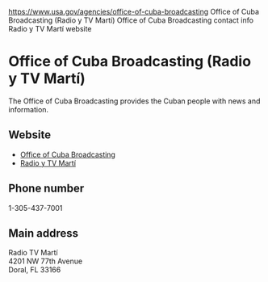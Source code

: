 

https://www.usa.gov/agencies/office-of-cuba-broadcasting
Office of Cuba Broadcasting (Radio y TV Martí)
Office of Cuba Broadcasting contact info
Radio y TV Martí website

Office of Cuba Broadcasting
(Radio y TV Martí)
===============================================

The Office of Cuba Broadcasting provides the Cuban people with news and information.

Website
-------

* [Office of Cuba Broadcasting](https://www.usagm.gov/networks/ocb/)
* [Radio y TV Martí](https://www.radiotelevisionmarti.com/)

Phone number
------------

1-305-437-7001

Main address
------------

Radio TV Martí  
4201 NW 77th Avenue  
Doral, FL 33166
